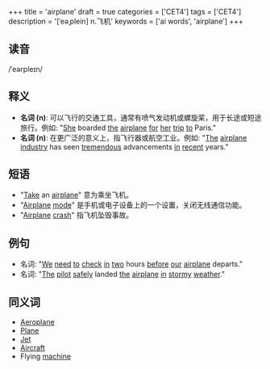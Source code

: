 +++
title = 'airplane'
draft = true
categories = ['CET4']
tags = ['CET4']
description = '[ˈeəˌplein] n.飞机'
keywords = ['ai words', 'airplane']
+++

## 读音
/ˈeərpleɪn/

## 释义
- **名词 (n)**: 可以飞行的交通工具，通常有喷气发动机或螺旋桨，用于长途或短途旅行。例如: "[She](/post/she/) boarded [the](/post/the/) [airplane](/post/airplane/) [for](/post/for/) [her](/post/her/) [trip](/post/trip/) [to](/post/to/) Paris."
- **名词 (n)**: 在更广泛的意义上，指飞行器或航空工业。例如: "[The](/post/the/) [airplane](/post/airplane/) [industry](/post/industry/) has seen [tremendous](/post/tremendous/) advancements [in](/post/in/) [recent](/post/recent/) years."

## 短语
- "[Take](/post/take/) an [airplane](/post/airplane/)" 意为乘坐飞机。
- "[Airplane](/post/airplane/) [mode](/post/mode/)" 是手机或电子设备上的一个设置，关闭无线通信功能。
- "[Airplane](/post/airplane/) [crash](/post/crash/)" 指飞机坠毁事故。

## 例句
- 名词: "[We](/post/we/) [need](/post/need/) [to](/post/to/) [check](/post/check/) [in](/post/in/) [two](/post/two/) hours [before](/post/before/) [our](/post/our/) [airplane](/post/airplane/) departs."
- 名词: "[The](/post/the/) [pilot](/post/pilot/) [safely](/post/safely/) landed [the](/post/the/) [airplane](/post/airplane/) [in](/post/in/) [stormy](/post/stormy/) [weather](/post/weather/)."

## 同义词
- [Aeroplane](/post/aeroplane/)
- [Plane](/post/plane/)
- [Jet](/post/jet/)
- [Aircraft](/post/aircraft/)
- Flying [machine](/post/machine/)
